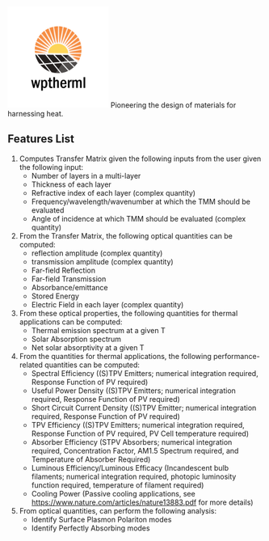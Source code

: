 <img src="Logo/WPtherml.png" alt="drawing" width="200"/> 
Pioneering the design of materials for harnessing heat.


## Features List
1. Computes Transfer Matrix given the following inputs from the user given the following input:
   * Number of layers in a multi-layer
   * Thickness of each layer
   * Refractive index of each layer (complex quantity)
   * Frequency/wavelength/wavenumber at which the TMM should be evaluated
   * Angle of incidence at which TMM should be evaluated (complex quantity)
2. From the Transfer Matrix, the following optical quantities can be computed:
   * reflection amplitude (complex quantity)
   * transmission amplitude (complex quantity)
   * Far-field Reflection 
   * Far-field Transmission
   * Absorbance/emittance
   * Stored Energy
   * Electric Field in each layer (complex quantity)
3. From these optical properties, the following quantities for thermal applications can be computed:
   * Thermal emission spectrum at a given T
   * Solar Absorption spectrum
   * Net solar absorptivity at a given T
4. From the quantities for thermal applications, the following performance-related quantities can be computed:
   * Spectral Efficiency ((S)TPV Emitters; numerical integration required, Response Function of PV required)
   * Useful Power Density ((S)TPV Emitters; numerical integration required, Response Function of PV required)
   * Short Circuit Current Density ((S)TPV Emitter; numerical integration required, Response Function of PV required)
   * TPV Efficiency ((S)TPV Emitters; numerical integration required, Response Function of PV required, PV Cell temperature required)
   * Absorber Efficiency (STPV Absorbers; numerical integration required, Concentration Factor, AM1.5 Spectrum required, and Temperature of Absorber Required)
   * Luminous Efficiency/Luminous Efficacy (Incandescent bulb filaments; numerical integration required, photopic luminosity function required, temperature of filament required)
   * Cooling Power (Passive cooling applications, see https://www.nature.com/articles/nature13883.pdf for more details)
4. From optical quantities, can perform the following analysis:
   * Identify Surface Plasmon Polariton modes
   * Identify Perfectly Absorbing modes

  
